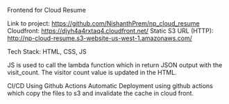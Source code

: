 Frontend for Cloud Resume

Link to project: https://github.com/NishanthPrem/np_cloud_resume
Cloudfront: https://djyh4a4rxtaq4.cloudfront.net/
Static S3 URL (HTTP): http://np-cloud-resume.s3-website-us-west-1.amazonaws.com/

Tech Stack: HTML, CSS, JS

JS is used to call the lambda function which in return JSON output with the visit_count. The visitor count value is updated in the HTML.

CI/CD Using Github Actions
Automatic Deployment using github actions which copy the files to s3 and invalidate the cache in cloud front.
